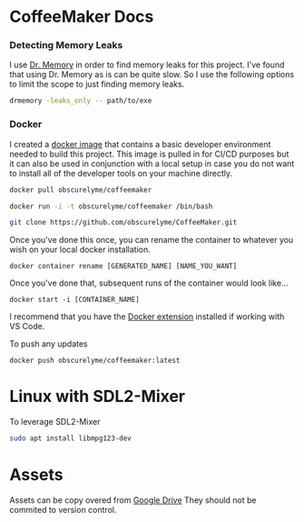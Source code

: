 # CoffeeMaker Docs

### Detecting Memory Leaks

I use [Dr. Memory](https://drmemory.org/) in order to find memory leaks for this project.
I've found that using Dr. Memory as is can be quite slow. So I use the following options to limit the scope to just
finding memory leaks.

```bash
drmemory -leaks_only -- path/to/exe
```

### Docker

I created a [docker image](https://hub.docker.com/r/obscurelyme/coffeemaker) that contains a basic developer environment needed to build this project. This image is pulled in for CI/CD purposes but it can also be used in conjunction with a local setup in case you do not want to install all of the developer tools on your machine directly.

```bash
docker pull obscurelyme/coffeemaker

docker run -i -t obscurelyme/coffeemaker /bin/bash

git clone https://github.com/obscurelyme/CoffeeMaker.git
```

Once you've done this once, you can rename the container to whatever you wish on your local docker installation.

```
docker container rename [GENERATED_NAME] [NAME_YOU_WANT]
```

Once you've done that, subsequent runs of the container would look like...

```
docker start -i [CONTAINER_NAME]
```

I recommend that you have the [Docker extension](https://marketplace.visualstudio.com/items?itemName=ms-azuretools.vscode-docker) installed if working with VS Code.

To push any updates

```
docker push obscurelyme/coffeemaker:latest
```

# Linux with SDL2-Mixer

To leverage SDL2-Mixer

```sh
sudo apt install libmpg123-dev
```

# Assets

Assets can be copy overed from [Google Drive](https://drive.google.com/drive/folders/1p6DR6DBM-Piak81ub66MXonAL9pEK6e4?usp=sharing)
They should not be commited to version control.
